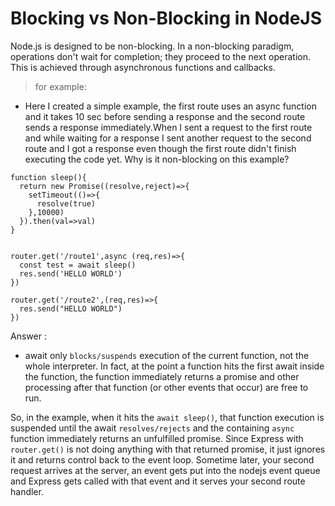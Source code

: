 # Blocking vs Non-Blocking in NodeJS
Node.js is designed to be non-blocking. In a non-blocking paradigm, operations don't wait for completion; they proceed to the next operation. This is achieved through asynchronous functions and callbacks.

> for example: 
- Here I created a simple example, the first route uses an async function and it takes 10 sec before sending a response and the second route sends a response immediately.When I sent a request to the first route and while waiting for a response I sent another request to the second route and I got a response even though the first route didn't finish executing the code yet. Why is it non-blocking on this example?

```
function sleep(){
  return new Promise((resolve,reject)=>{
    setTimeout(()=>{
      resolve(true)
    },10000)
  }).then(val=>val)
}


router.get('/route1',async (req,res)=>{
  const test = await sleep() 
  res.send('HELLO WORLD')
})

router.get('/route2',(req,res)=>{
  res.send("HELLO WORLD")
})

```

Answer : 
- await only `blocks/suspends` execution of the current function, not the whole interpreter. In fact, at the point a function hits the first await inside the function, the function immediately returns a promise and other processing after that function (or other events that occur) are free to run.

So, in the example, when it hits the `await sleep()`, that function execution is suspended until the await `resolves/rejects` and the containing `async` function immediately returns an unfulfilled promise. Since Express with `router.get()` is not doing anything with that returned promise, it just ignores it and returns control back to the event loop. Sometime later, your second request arrives at the server, an event gets put into the nodejs event queue and Express gets called with that event and it serves your second route handler.

